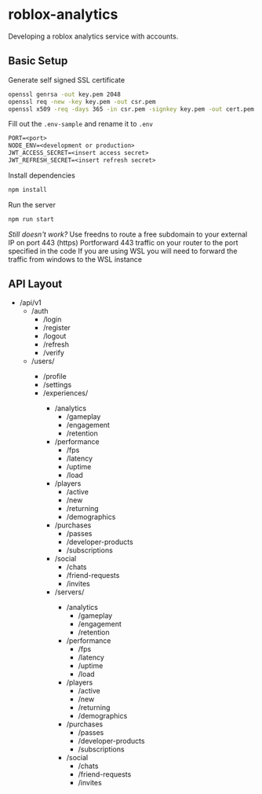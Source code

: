 # roblox-analytics
Developing a roblox analytics service with accounts.

## Basic Setup
Generate self signed SSL certificate
```bash
openssl genrsa -out key.pem 2048
openssl req -new -key key.pem -out csr.pem
openssl x509 -req -days 365 -in csr.pem -signkey key.pem -out cert.pem
```
Fill out the `.env-sample` and rename it to `.env`
```txt
PORT=<port>
NODE_ENV=<development or production>
JWT_ACCESS_SECRET=<insert access secret>
JWT_REFRESH_SECRET=<insert refresh secret>
```
Install dependencies
```bash
npm install
```
Run the server
```bash
npm run start
```

*Still doesn't work?*
Use freedns to route a free subdomain to your external IP on port 443 (https)
Portforward 443 traffic on your router to the port specified in the code
If you are using WSL you will need to forward the traffic from windows to the WSL instance

## API Layout
- /api/v1
    - /auth
        - /login
        - /register
        - /logout
        - /refresh
        - /verify
    - /users/<ID>
        - /profile
        - /settings
        - /experiences/<ID>
            - /analytics
                - /gameplay
                - /engagement
                - /retention
            - /performance
                - /fps
                - /latency
                - /uptime
                - /load
            - /players
                - /active
                - /new
                - /returning
                - /demographics
            - /purchases
                - /passes
                - /developer-products
                - /subscriptions
            - /social
                - /chats
                - /friend-requests
                - /invites
            - /servers/<ID>
                - /analytics
                    - /gameplay
                    - /engagement
                    - /retention
                - /performance
                    - /fps
                    - /latency
                    - /uptime
                    - /load
                - /players
                    - /active
                    - /new
                    - /returning
                    - /demographics
                - /purchases
                    - /passes
                    - /developer-products
                    - /subscriptions
                - /social
                    - /chats
                    - /friend-requests
                    - /invites